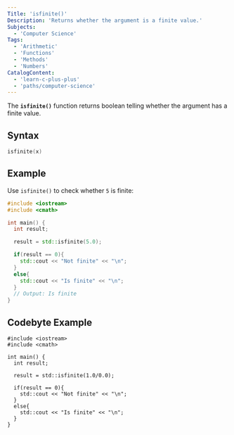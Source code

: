 ```yaml
---
Title: 'isfinite()'
Description: 'Returns whether the argument is a finite value.'
Subjects:
  - 'Computer Science'
Tags:
  - 'Arithmetic'
  - 'Functions'
  - 'Methods'
  - 'Numbers'
CatalogContent:
  - 'learn-c-plus-plus'
  - 'paths/computer-science'
---
```


The **`isfinite()`** function returns boolean telling whether the argument has a finite value.

## Syntax

```cpp
isfinite(x)
```

## Example

Use `isfinite()` to check whether `5` is finite:

```cpp
#include <iostream>
#include <cmath>

int main() {
  int result;

  result = std::isfinite(5.0);

  if(result == 0){
    std::cout << "Not finite" << "\n";
  }
  else{
    std::cout << "Is finite" << "\n";
  }
  // Output: Is finite
}
```

## Codebyte Example

```codebyte/cpp
#include <iostream>
#include <cmath>

int main() {
  int result;

  result = std::isfinite(1.0/0.0);

  if(result == 0){
    std::cout << "Not finite" << "\n";
  }
  else{
    std::cout << "Is finite" << "\n";
  }
}
```
